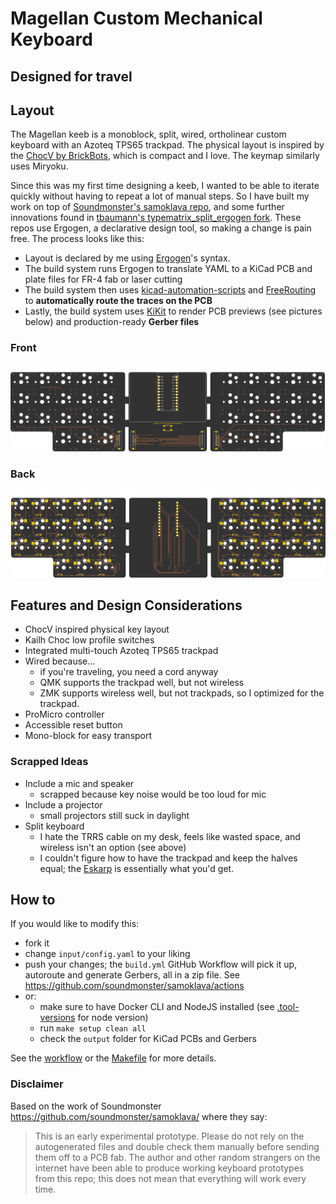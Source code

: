 # Magellan Custom Mechanical Keyboard
## Designed for travel

## Layout
The Magellan keeb is a monoblock, split, wired, ortholinear custom keyboard with an Azoteq TPS65 trackpad. The physical layout is inspired by the [ChocV by BrickBots](https://github.com/brickbots/chocV), which is compact and I love. The keymap similarly uses Miryoku. 

Since this was my first time designing a keeb, I wanted to be able to iterate quickly without having to repeat a lot of manual steps. So I have built my work on top of [Soundmonster's samoklava repo](https://github.com/soundmonster/samoklava), and some further innovations found in [tbaumann's typematrix_split_ergogen fork](https://github.com/tbaumann/typematrix_split_ergogen). These repos use Ergogen, a declarative design tool, so making a change is pain free. The process looks like this:

* Layout is declared by me using [Ergogen](https://github.com/mrzealot/ergogen/)'s syntax.
* The build system runs Ergogen to translate YAML to a KiCad PCB and plate files for FR-4 fab or laser cutting
* The build system then uses [kicad-automation-scripts](https://github.com/productize/kicad-automation-scripts) and [FreeRouting](https://github.com/freerouting/freerouting) to **automatically route the traces on the PCB**
* Lastly, the build system uses [KiKit](https://github.com/yaqwsx/KiKit) to render PCB previews (see pictures below) and production-ready **Gerber files**

### Front
![front](images/combo_board-front.png)
### Back
![back](images/combo_board-back.png)


## Features and Design Considerations

* ChocV inspired physical key layout
* Kailh Choc low profile switches
* Integrated multi-touch Azoteq TPS65 trackpad
* Wired because...
  * if you're traveling, you need a cord anyway 
  * QMK supports the trackpad well, but not wireless
  * ZMK supports wireless well, but not trackpads, so I optimized for the trackpad.
* ProMicro controller
* Accessible reset button
* Mono-block for easy transport

### Scrapped Ideas

* Include a mic and speaker
  * scrapped because key noise would be too loud for mic
* Include a projector
  * small projectors still suck in daylight
* Split keyboard
  * I hate the TRRS cable on my desk, feels like wasted space, and wireless isn't an option (see above)
  * I couldn't figure how to have the trackpad and keep the halves equal; the [Eskarp](https://kbd.news/Eskarp-1867.html) is essentially what you'd get.
  

## How to

If you would like to modify this:
* fork it
* change `input/config.yaml` to your liking
* push your changes; the `build.yml` GitHub Workflow will pick it up, autoroute and generate Gerbers, all in a zip file.
  See https://github.com/soundmonster/samoklava/actions
* or:
  * make sure to have Docker CLI and NodeJS installed (see [.tool-versions](.tool-versions) for node version)
  * run `make setup clean all`
  * check the `output` folder for KiCad PCBs and Gerbers

See the [workflow](.github/workflows/build.yml) or the [Makefile](Makefile) for more details.

### Disclaimer

Based on the work of Soundmonster https://github.com/soundmonster/samoklava/ where they say:
> This is an early experimental prototype. Please do not rely on the autogenerated files and double check them manually before sending them off to a PCB fab. The author and other random strangers on the internet have been able to produce working keyboard prototypes from this repo; this does not mean that everything will work every time.


